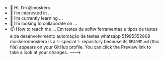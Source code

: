 - 👋 Hi, I’m @moskero
- 👀 I’m interested in ...
- 🌱 I’m currently learning ...
- 💞️ I’m looking to collaborate on ...
- 📫 How to reach me ...
 Em testes de softw
ferramentas e tipos de testes e de desenvolvimento
automação de testes
whatsapp 51995552808
moskero/moskero is a ✨ special ✨ repository because its `README.md` (this file) appears on your GitHub profile.
You can click the Preview link to take a look at your changes.
--->
